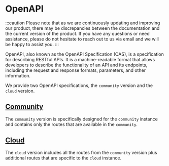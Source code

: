 # OpenAPI

:::caution
Please note that as we are continuously updating and improving our product, there may be discrepancies between the documentation and the current version of the product. If you have any questions or need assistance, please do not hesitate to reach out to us via email and we will be happy to assist you.
:::

OpenAPI, also known as the OpenAPI Specification (OAS), is a specification for describing RESTful APIs. It is a machine-readable format that allows developers to describe the functionality of an API and its endpoints, including the request and response formats, parameters, and other information.

We provide two OpenAPI specifications, the `community` version and the `cloud` version.

## [Community](/developers/openapi/community)
The `community` version is specifically designed for the `community` instance and contains only the routes that are available in the `community`.

## [Cloud](/developers/openapi/cloud)
The `cloud` version includes all the routes from the `community` version plus additional routes that are specific to the `cloud` instance. 
